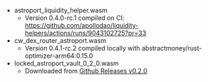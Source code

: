 - astroport_liquidity_helper.wasm
    - Version 0.4.0-rc.1 compiled on CI: https://github.com/apollodao/liquidity-helpers/actions/runs/9043102725?pr=33
- cw_dex_router_astroport.wasm
    - Version 0.4.1-rc.2 compiled locally with abstractmoney/rust-optimizer-arm64:0.15.0
- locked_astroport_vault_0_2_0.wasm
    - Downloaded from [Github Releases v0.2.0](https://github.com/apollodao/locked-astroport-vault/releases/tag/v0.2.0)
